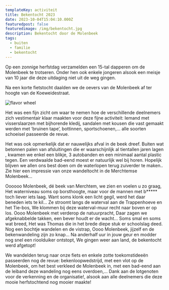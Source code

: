 ```yaml
---
templateKey: activiteit
title: Bekentocht 2023
date: 2023-10-04T15:04:10.000Z
featuredpost: false
featuredimage: /img/bekentocht.jpg
description: Bekentocht door de Molenbeek
tags:
  - buiten
  - familie
  - bekentocht
---
```



Op een zonnige herfstdag verzamelden een 15-tal dapperen om de Molenbeek te trotseren. Onder hen ook enkele jongeren alsook een meisje van 10 jaar die deze uitdaging niet uit de weg gingen.

Na een korte fietstocht daalden we de oevers van de Molenbeek af ter hoogte van de Koeweidestraat.

![flavor wheel](/img/bekentocht.jpg)

Het was een fijn zicht om waar te nemen hoe de 
verschillende deelnemers zich vestimentair klaar 
maakten voor deze fijne activiteit: Iemand met 
visserslaarzen met bijhorende kledij, sandalen met 
kousen die vast gemaakt werden met ‘bruinen tape’, 
bottinnen, sportschoenen,… alle soorten schoeisel 
passeerde de revue.

Het was ook opmerkelijk dat er nauwelijks afval in de 
beek dreef. Buiten wat betonnen palen van afsluitingen 
die er waarschijnlijk al tientallen jaren lagen , kwamen we 
enkel een blikje, 3 autobanden en een minimaal aantal 
plastic tegen. Een verdwaalde bad-eend moest er 
natuurlijk wel bij horen. Hopelijk blijven we allen ons best 
doen om de waterlopen terug zuiverder te maken.. Zie 
hier een impressie van onze wandeltocht in de 
Merchtemse Molenbeek...

Oooooo Molenbeek, dé beek van Merchtem, we zien en voelen u zo graag,
Het waterniveau soms op borsthoogte, maar voor de mannen met b***** toch liever iets laag.
Want soms klonk een licht gegil, werd het daar beneden iets te kil…
Ze stroomt langs de waterval aan de Trappenhoeve en het Tie-bos,
We klommen bij deze waterval-muur recht naar boven er op los.
Oooo Molenbeek met verderop de natuurpracht,
Daar zagen we afgeknabbelde takken, een bever houdt er de wacht…
Soms smal en soms wat breed,
Het was Thomas die in het brede diepe stuk er schoolslag deed.
Nog een bochtje wandelen en de vistrap,
Oooo Molenbeek, jijzelf en de bekenwandeling zijn zo knap…
Na anderhalf uur in jouw geur en modder nog snel een rioolduiker ontstopt,
We gingen weer aan land, de bekentocht werd afgetopt!

We wandelden terug naar onze fiets en enkele zotte toekomstideeën passeerden nog de 
revue: bekenloopwedstrijd, met een vlot op de Molenbeek, om het best verkleed de 
Molenbeek in, met een bad-eend aan de leiband deze wandeling nog eens overdoen,… 
Dank aan de lotgenoten voor de verkenning en de organisatie!, alsook aan alle deelnemers 
die deze mooie herfstochtend nog mooier maakte!